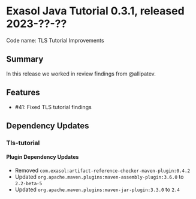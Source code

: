 # Exasol Java Tutorial 0.3.1, released 2023-??-??

Code name: TLS Tutorial Improvements

## Summary

In this release we worked in review findings from @allipatev.

## Features

* #41: Fixed TLS tutorial findings

## Dependency Updates

### Tls-tutorial

#### Plugin Dependency Updates

* Removed `com.exasol:artifact-reference-checker-maven-plugin:0.4.2`
* Updated `org.apache.maven.plugins:maven-assembly-plugin:3.6.0` to `2.2-beta-5`
* Updated `org.apache.maven.plugins:maven-jar-plugin:3.3.0` to `2.4`
